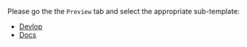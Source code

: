 Please go the the `Preview` tab and select the appropriate sub-template:

* [Devlop](?quick_pull=1&template=pull_request_template_develop.md)
* [Docs](?quick_pull=1&template=pull_request_template_docs.md)
